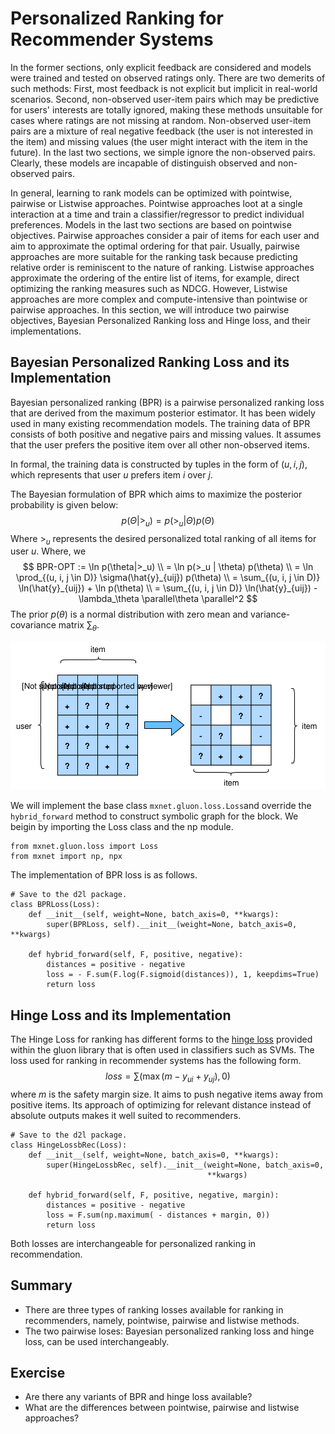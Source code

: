 # Personalized Ranking for Recommender Systems

In the former sections, only explicit feedback are considered and models were trained and tested on observed ratings only.  There are two demerits of such methods: First, most feedback is not explicit but implicit in real-world scenarios.  Second,  non-observed user-item pairs which may be predictive for users' interests are totally ignored, making these methods unsuitable for cases where ratings are not missing at random.  Non-observed user-item pairs are a  mixture of real negative feedback (the user is not interested in the item) and missing values (the user might interact with the item in the future).  In the last two sections, we simple ignore the non-observed pairs. Clearly, these models are incapable of distinguish observed and non-observed pairs. 

In general,  learning to rank models can be optimized with pointwise, pairwise or Listwise approaches.  Pointwise approaches loot at a single interaction at a time and train a classifier/regressor to predict individual preferences.  Models in the last two sections are  based on pointwise objectives.   Pairwise approaches consider a pair of items for each user and aim to approximate the optimal ordering for that pair. Usually, pairwise approaches are more suitable for the ranking task because predicting relative order is reminiscent to the nature of ranking. Listwise approaches  approximate the ordering of the entire list of items, for example, direct optimizing  the ranking measures such as NDCG. However, Listwise approaches are more complex and compute-intensive than pointwise or pairwise approaches. In this section, we will introduce two pairwise objectives, Bayesian Personalized Ranking  loss and Hinge loss, and their implementations. 



## Bayesian Personalized Ranking Loss and its Implementation

Bayesian personalized ranking (BPR) is a pairwise personalized ranking loss that are derived from the maximum posterior estimator. It has been widely used in many existing recommendation models. The training data of BPR consists of both positive and negative pairs and missing values. It assumes that the user prefers the positive item over all other non-observed items. 

In formal,  the training data is constructed by tuples in the form of $(u, i, j)$, which represents that user $u$ prefers item $i$ over $j$.

The Bayesian formulation of BPR which aims to maximize the posterior probability is given below:
$$
p(\Theta | >_u )  =  p(>_u|\Theta) p(\Theta)
$$
Where $>_u$ represents the desired personalized total ranking of all items for user $u$.  Where, we
$$
BPR-OPT := \ln p(\theta|>_u) \\
         = \ln p(>_u | \theta) p(\theta) \\
         = \ln \prod_{(u, i, j \in D)} \sigma(\hat{y}_{uij}) p(\theta) \\
         = \sum_{(u, i, j \in D)} \ln(\hat{y}_{uij}) + \ln p(\theta) \\
         = \sum_{(u, i, j \in D)} \ln(\hat{y}_{uij}) - \lambda_\theta \parallel\theta \parallel^2
$$
The prior $p(\theta)$ is a normal distribution with zero mean and variance-covariance matrix $\sum_\theta$. 

![Illustration of Bayesian Personalized Ranking](../img/recsys-ranking.svg)


We will implement the base class  `mxnet.gluon.loss.Loss`and override the `hybrid_forward` method to construct symbolic graph for the block. We beigin by importing the Loss class and the np module.

```{.python .input  n=3}
from mxnet.gluon.loss import Loss
from mxnet import np, npx
```

The implementation of BPR loss is as follows.

```{.python .input  n=4}
# Save to the d2l package.
class BPRLoss(Loss):
    def __init__(self, weight=None, batch_axis=0, **kwargs):
        super(BPRLoss, self).__init__(weight=None, batch_axis=0, **kwargs)

    def hybrid_forward(self, F, positive, negative):
        distances = positive - negative
        loss = - F.sum(F.log(F.sigmoid(distances)), 1, keepdims=True)
        return loss
```

## Hinge Loss and its Implementation

The Hinge Loss  for ranking has different forms to the [hinge loss](https://mxnet.incubator.apache.org/api/python/gluon/loss.html#mxnet.gluon.loss.HingeLoss) provided within the gluon library that is often used in classifiers such as SVMs.  The loss used for ranking in recommender systems has the following form. 
$$
loss = \sum(\max( m - y_{ui} + y_{uj}), 0)
$$
where $m$ is the safety margin size. It aims to push negative items away from positive items.   Its approach of optimizing for relevant distance instead of absolute outputs makes it well suited to recommenders.

```{.python .input  n=7}
# Save to the d2l package.
class HingeLossbRec(Loss):
    def __init__(self, weight=None, batch_axis=0, **kwargs):
        super(HingeLossbRec, self).__init__(weight=None, batch_axis=0, 
                                            **kwargs)

    def hybrid_forward(self, F, positive, negative, margin):
        distances = positive - negative
        loss = F.sum(np.maximum( - distances + margin, 0))
        return loss
```

Both losses are interchangeable for personalized ranking in recommendation. 

## Summary

- There are three types of ranking losses available for ranking in recommenders, namely, pointwise, pairwise and listwise methods.
- The two pairwise loses: Bayesian personalized ranking loss and hinge loss, can be used interchangeably.



## Exercise 

- Are there any variants of BPR and hinge loss available?
- What are the differences between pointwise, pairwise and listwise approaches?
